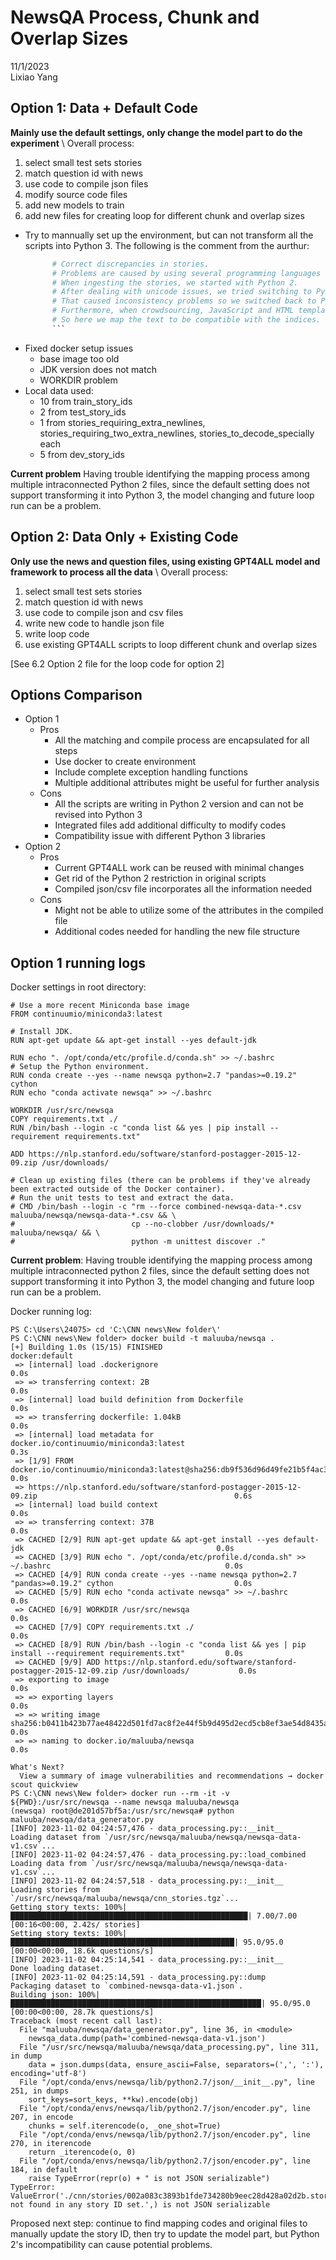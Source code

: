 # NewsQA Process, Chunk and Overlap Sizes
11/1/2023 \
Lixiao Yang

## Option 1: Data + Default Code
**Mainly use the default settings, only change the model part to do the experiment** \ 
Overall process: 
1. select small test sets stories 
2. match question id with news 
3. use code to compile json files 
4. modify source code files 
5. add new models to train
6. add new files for creating loop for different chunk and overlap sizes
- Try to mannually set up the environment, but can not transform all the scripts into Python 3. The following is the comment from the aurthur:
  ```python
        # Correct discrepancies in stories.
        # Problems are caused by using several programming languages and libraries.
        # When ingesting the stories, we started with Python 2.
        # After dealing with unicode issues, we tried switching to Python 3.
        # That caused inconsistency problems so we switched back to Python 2.
        # Furthermore, when crowdsourcing, JavaScript and HTML templating perturbed the stories.
        # So here we map the text to be compatible with the indices.
        ```
- Fixed docker setup issues
  - base image too old
  - JDK version does not match
  - WORKDIR problem
- Local data used:
  - 10 from train_story_ids
  - 2 from test_story_ids
  - 1 from stories_requiring_extra_newlines, stories_requiring_two_extra_newlines, stories_to_decode_specially each
  - 5 from dev_story_ids

**Current problem** 
Having trouble identifying the mapping process among multiple intraconnected Python 2 files, since the default setting does not support transforming it into Python 3, the model changing and future loop run can be a problem.

## Option 2: Data Only + Existing Code
**Only use the news and question files, using existing GPT4ALL model and framework to process all the data** \ 
Overall process: 
1. select small test sets stories
2. match question id with news 
3. use code to compile json and csv files 
4. write new code to handle json file 
5. write loop code 
6. use existing GPT4ALL scripts to loop different chunk and overlap sizes

[See 6.2 Option 2 file for the loop code for option 2]

## Options Comparison
- Option 1
  - Pros
    - All the matching and compile process are encapsulated for all steps
    - Use docker to create environment
    - Include complete exception handling functions
    - Multiple additional attributes might be useful for further analysis
  - Cons
    - All the scripts are writing in Python 2 version and can not be revised into Python 3
    - Integrated files add additional difficulty to modify codes
    - Compatibility issue with different Python 3 libraries
- Option 2
  - Pros
    - Current GPT4ALL work can be reused with minimal changes
    - Get rid of the Python 2 restriction in original scripts
    - Compiled json/csv file incorporates all the information needed
  - Cons
    - Might not be able to utilize some of the attributes in the compiled file
    - Additional codes needed for handling the new file structure

## Option 1 running logs

Docker settings in root directory:

```shell
# Use a more recent Miniconda base image
FROM continuumio/miniconda3:latest

# Install JDK.
RUN apt-get update && apt-get install --yes default-jdk

RUN echo ". /opt/conda/etc/profile.d/conda.sh" >> ~/.bashrc
# Setup the Python environment.
RUN conda create --yes --name newsqa python=2.7 "pandas>=0.19.2" cython
RUN echo "conda activate newsqa" >> ~/.bashrc

WORKDIR /usr/src/newsqa
COPY requirements.txt ./
RUN /bin/bash --login -c "conda list && yes | pip install --requirement requirements.txt"

ADD https://nlp.stanford.edu/software/stanford-postagger-2015-12-09.zip /usr/downloads/

# Clean up existing files (there can be problems if they've already been extracted outside of the Docker container).
# Run the unit tests to test and extract the data.
# CMD /bin/bash --login -c "rm --force combined-newsqa-data-*.csv maluuba/newsqa/newsqa-data-*.csv && \
#                          cp --no-clobber /usr/downloads/* maluuba/newsqa/ && \
#                          python -m unittest discover ."
```

**Current problem**: Having trouble identifying the mapping process among multiple intraconnected python 2 files, since the default setting does not support transforming it into Python 3, the model changing and future loop run can be a problem.

Docker running log:

```shell
PS C:\Users\24075> cd 'C:\CNN news\New folder\'
PS C:\CNN news\New folder> docker build -t maluuba/newsqa .
[+] Building 1.0s (15/15) FINISHED                                                                       docker:default
 => [internal] load .dockerignore                                                                                  0.0s
 => => transferring context: 2B                                                                                    0.0s
 => [internal] load build definition from Dockerfile                                                               0.0s
 => => transferring dockerfile: 1.04kB                                                                             0.0s
 => [internal] load metadata for docker.io/continuumio/miniconda3:latest                                           0.3s
 => [1/9] FROM docker.io/continuumio/miniconda3:latest@sha256:db9f536d96d49fe21b5f4ac3252781bb0d2a3b58dab2d8e4434  0.0s
 => https://nlp.stanford.edu/software/stanford-postagger-2015-12-09.zip                                            0.6s
 => [internal] load build context                                                                                  0.0s
 => => transferring context: 37B                                                                                   0.0s
 => CACHED [2/9] RUN apt-get update && apt-get install --yes default-jdk                                           0.0s
 => CACHED [3/9] RUN echo ". /opt/conda/etc/profile.d/conda.sh" >> ~/.bashrc                                       0.0s
 => CACHED [4/9] RUN conda create --yes --name newsqa python=2.7 "pandas>=0.19.2" cython                           0.0s
 => CACHED [5/9] RUN echo "conda activate newsqa" >> ~/.bashrc                                                     0.0s
 => CACHED [6/9] WORKDIR /usr/src/newsqa                                                                           0.0s
 => CACHED [7/9] COPY requirements.txt ./                                                                          0.0s
 => CACHED [8/9] RUN /bin/bash --login -c "conda list && yes | pip install --requirement requirements.txt"         0.0s
 => CACHED [9/9] ADD https://nlp.stanford.edu/software/stanford-postagger-2015-12-09.zip /usr/downloads/           0.0s
 => exporting to image                                                                                             0.0s
 => => exporting layers                                                                                            0.0s
 => => writing image sha256:b0411b423b77ae48422d501fd7ac8f2e44f5b9d495d2ecd5cb8ef3ae54d8435a                       0.0s
 => => naming to docker.io/maluuba/newsqa                                                                          0.0s

What's Next?
  View a summary of image vulnerabilities and recommendations → docker scout quickview
PS C:\CNN news\New folder> docker run --rm -it -v ${PWD}:/usr/src/newsqa --name newsqa maluuba/newsqa
(newsqa) root@de201d57bf5a:/usr/src/newsqa# python maluuba/newsqa/data_generator.py
[INFO] 2023-11-02 04:24:57,476 - data_processing.py::__init__
Loading dataset from `/usr/src/newsqa/maluuba/newsqa/newsqa-data-v1.csv`...
[INFO] 2023-11-02 04:24:57,476 - data_processing.py::load_combined
Loading data from `/usr/src/newsqa/maluuba/newsqa/newsqa-data-v1.csv`...
[INFO] 2023-11-02 04:24:57,518 - data_processing.py::__init__
Loading stories from `/usr/src/newsqa/maluuba/newsqa/cnn_stories.tgz`...
Getting story texts: 100%|█████████████████████████████████████████████████████| 7.00/7.00 [00:16<00:00, 2.42s/ stories]
Setting story texts: 100%|██████████████████████████████████████████████████| 95.0/95.0 [00:00<00:00, 18.6k questions/s]
[INFO] 2023-11-02 04:25:14,541 - data_processing.py::__init__
Done loading dataset.
[INFO] 2023-11-02 04:25:14,591 - data_processing.py::dump
Packaging dataset to `combined-newsqa-data-v1.json`.
Building json: 100%|████████████████████████████████████████████████████████| 95.0/95.0 [00:00<00:00, 28.7k questions/s]
Traceback (most recent call last):
  File "maluuba/newsqa/data_generator.py", line 36, in <module>
    newsqa_data.dump(path='combined-newsqa-data-v1.json')
  File "/usr/src/newsqa/maluuba/newsqa/data_processing.py", line 311, in dump
    data = json.dumps(data, ensure_ascii=False, separators=(',', ':'), encoding='utf-8')
  File "/opt/conda/envs/newsqa/lib/python2.7/json/__init__.py", line 251, in dumps
    sort_keys=sort_keys, **kw).encode(obj)
  File "/opt/conda/envs/newsqa/lib/python2.7/json/encoder.py", line 207, in encode
    chunks = self.iterencode(o, _one_shot=True)
  File "/opt/conda/envs/newsqa/lib/python2.7/json/encoder.py", line 270, in iterencode
    return _iterencode(o, 0)
  File "/opt/conda/envs/newsqa/lib/python2.7/json/encoder.py", line 184, in default
    raise TypeError(repr(o) + " is not JSON serializable")
TypeError: ValueError('./cnn/stories/002a083c3893b1fde734280b9eec28d428a02d2b.story not found in any story ID set.',) is not JSON serializable
```
Proposed next step: continue to find mapping codes and original files to manually update the story ID, then try to update the model part, but Python 2's incompatibility can cause potential problems.
